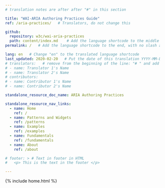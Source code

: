 ```yaml
---
# translation notes are after after "#" in this section

title: "WAI-ARIA Authoring Practices Guide"
ref: /aria-practices/   # Translators, do not change this

github:
  repository: w3c/wai-aria-practices
  path: content/index.md    # Add the language shortcode to the middle of the filename, for example: content/index.fr.md
permalink: /   # Add the language shortcode to the end, with no slash at end, for example: /link/to/page

lang: en   # Change "en" to the translated language shortcode
last_updated: 2020-02-20   # Put the date of this translation YYYY-MM-DD (with month in the middle)
# translators:   # remove from the beginning of the line: "# " and add your name(s)
# - name: Translator 1's Name
# - name: Translator 2's Name
# contributors:
# - name: Contributor 1's Name
# - name: Contributor 2's Name

standalone_resource_doc_name: ARIA Authoring Practices

standalone_resource_nav_links:
  - name: Home
    ref: /
  - name: Patterns and Widgets
    ref: /patterns
  - name: Examples
    ref: /examples
  - name: Fundamentals
    ref: /fundamentals
  - name: About
    ref: /about

# footer: > # Text in footer in HTML
#   <p> This is the text in the footer </p>

---
```


<body>
  {% include home.html %}
</body>